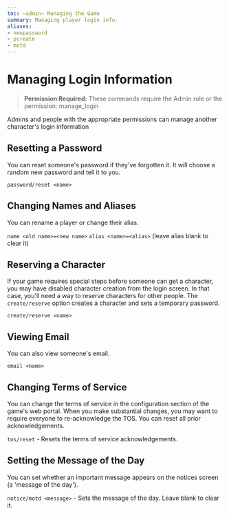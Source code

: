 ```yaml
---
toc: ~admin~ Managing the Game
summary: Managing player login info.
aliases:
- newpassword
- pcreate
- motd
---
```

# Managing Login Information

> **Permission Required:** These commands require the Admin role or the permission: manage\_login

Admins and people with the appropriate permissions can manage another character's login information

## Resetting a Password

You can reset someone's password if they've forgotten it.  It will choose a random new password and tell it to you.

`password/reset <name>`

## Changing Names and Aliases

You can rename a player or change their alias.

`name <old name>=<new name>`
`alias <name>=<alias>` (leave alias blank to clear it)

## Reserving a Character

If your game requires special steps before someone can get a character, you may have disabled character creation from the login screen.  In that case, you'll need a way to reserve characters for other people.  The `create/reserve` option creates a character and sets a temporary password.

`create/reserve <name>`

## Viewing Email

You can also view someone's email.

`email <name>`

## Changing Terms of Service

You can change the terms of service in the configuration section of the game's web portal.  When you make substantial changes, you may want to require everyone to re-acknowledge the TOS.  You can reset all prior acknowledgements.

`tos/reset` - Resets the terms of service acknowledgements.

## Setting the Message of the Day

You can set whether an important message appears on the notices screen (a 'message of the day').

`notice/motd <message>` - Sets the message of the day.  Leave blank to clear it.
